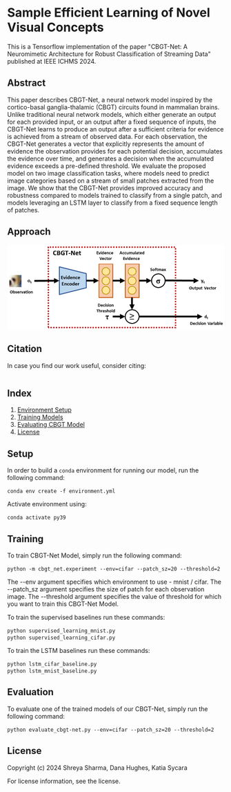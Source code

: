 # Sample Efficient Learning of Novel Visual Concepts

This is a Tensorflow implementation of the paper "CBGT-Net: A Neuromimetic Architecture for Robust Classification of Streaming Data"</a></b></i> published at IEEE ICHMS 2024.

## Abstract

This paper describes CBGT-Net, a neural network model inspired by the cortico-basal ganglia-thalamic (CBGT) circuits found in mammalian brains.  Unlike traditional neural network models, which either generate an output for each provided input, or an output after a fixed sequence of inputs, the CBGT-Net learns to produce an output after a sufficient criteria for evidence is achieved from a stream of observed data.  For each observation, the CBGT-Net generates a vector that explicitly represents the amount of evidence the observation provides for each potential decision, accumulates the evidence over time, and generates a decision when the accumulated evidence exceeds a pre-defined threshold.  We evaluate the proposed model on two image classification tasks, where models need to predict image categories based on a stream of small patches extracted from the image.  We show that the CBGT-Net provides improved accuracy and robustness compared to models trained to classify from a single patch, and models leveraging an LSTM layer to classify from a fixed sequence length of patches. 

## Approach

![Approach Figure](images/cbgt_net.png)

## Citation

In case you find our work useful, consider citing:
```
```

## Index

1. [Environment Setup](#setup)
2. [Training Models](#training)
3. [Evaluating CBGT Model](#evaluation)
4. [License](#license)

## Setup

In order to build a ```conda``` environment for running our model, run the following command:
```
conda env create -f environment.yml
```

Activate environment using:
```
conda activate py39
```

## Training

To train CBGT-Net Model, simply run the following command:

```
python -m cbgt_net.experiment --env=cifar --patch_sz=20 --threshold=2
```
The --env argument specifies which environment to use - mnist / cifar. The --patch_sz argument specifies the size of patch for each observation image. The --threshold argument specifies the value of threshold for which you want to train this CBGT-Net Model. 

To train the supervised baselines run these commands:
```
python supervised_learning_mnist.py
python supervised_learning_cifar.py
```

To train the LSTM baselines run these commands:
```
python lstm_cifar_baseline.py
python lstm_mnist_baseline.py
```

## Evaluation

To evaluate one of the trained models of our CBGT-Net, simply run the following command:
```
python evaluate_cbgt-net.py --env=cifar --patch_sz=20 --threshold=2
```

## License

Copyright (c) 2024 Shreya Sharma, Dana Hughes, Katia Sycara 

For license information, see the license.